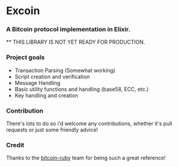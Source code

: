 Excoin
======

### A Bitcoin protocol implementation in Elixir. 
** THIS LIBRARY IS NOT YET READY FOR PRODUCTION.

### Project goals
- Transaction Parsing (Somewhat working)
- Script creation and verification 
- Message Handling
- Basic utility functions and handling (base58, ECC, etc.)
- Key handling and creation

### Contribution
There's lots to do so i'd welcome any contributions, whether it's pull requests or just some friendly advice!

### Credit
Thanks to the [bitcoin-ruby](https://github.com/lian/bitcoin-ruby) team for being such a great reference!
